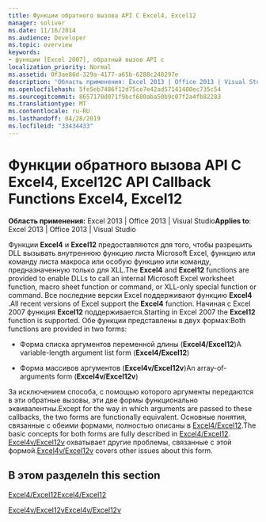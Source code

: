 ```yaml
---
title: Функции обратного вызова API C Excel4, Excel12
manager: soliver
ms.date: 11/16/2014
ms.audience: Developer
ms.topic: overview
keywords:
- функции [Excel 2007], обратный вызов API c
localization_priority: Normal
ms.assetid: 0f3ae86d-329a-4177-a65b-6288c248297e
description: 'Область применения: Excel 2013 | Office 2013 | Visual Studio'
ms.openlocfilehash: 5fe5eb7486f12d75ce7e42ad57141480ec735c54
ms.sourcegitcommit: 8657170d071f9bcf680aba50b9c07f2a4fb82283
ms.translationtype: MT
ms.contentlocale: ru-RU
ms.lasthandoff: 04/28/2019
ms.locfileid: "33434433"
---
```

# <a name="c-api-callback-functions-excel4-excel12"></a><span data-ttu-id="5bc0c-104">Функции обратного вызова API C Excel4, Excel12</span><span class="sxs-lookup"><span data-stu-id="5bc0c-104">C API Callback Functions Excel4, Excel12</span></span>

<span data-ttu-id="5bc0c-105">**Область применения:** Excel 2013 | Office 2013 | Visual Studio</span><span class="sxs-lookup"><span data-stu-id="5bc0c-105">**Applies to**: Excel 2013 | Office 2013 | Visual Studio</span></span> 
  
<span data-ttu-id="5bc0c-106">Функции **Excel4** и **Excel12** предоставляются для того, чтобы разрешить DLL вызывать внутреннюю функцию листа Microsoft Excel, функцию или команду листа макроса или особую функцию или команду, предназначенную только для XLL.</span><span class="sxs-lookup"><span data-stu-id="5bc0c-106">The **Excel4** and **Excel12** functions are provided to enable DLLs to call an internal Microsoft Excel worksheet function, macro sheet function or command, or XLL-only special function or command.</span></span> <span data-ttu-id="5bc0c-107">Все последние версии Excel поддерживают функцию **Excel4** .</span><span class="sxs-lookup"><span data-stu-id="5bc0c-107">All recent versions of Excel support the **Excel4** function.</span></span> <span data-ttu-id="5bc0c-108">Начиная с Excel 2007 функция **Excel12** поддерживается.</span><span class="sxs-lookup"><span data-stu-id="5bc0c-108">Starting in Excel 2007 the **Excel12** function is supported.</span></span> <span data-ttu-id="5bc0c-109">Обе функции представлены в двух формах:</span><span class="sxs-lookup"><span data-stu-id="5bc0c-109">Both functions are provided in two forms:</span></span> 
  
- <span data-ttu-id="5bc0c-110">Форма списка аргументов переменной длины (**Excel4/Excel12**)</span><span class="sxs-lookup"><span data-stu-id="5bc0c-110">A variable-length argument list form (**Excel4/Excel12**)</span></span>
    
- <span data-ttu-id="5bc0c-111">Форма массивов аргументов (**Excel4v/Excel12v**)</span><span class="sxs-lookup"><span data-stu-id="5bc0c-111">An array-of-arguments form (**Excel4v/Excel12v**)</span></span>
    
<span data-ttu-id="5bc0c-112">За исключением способа, с помощью которого аргументы передаются в эти обратные вызовы, эти две формы функционально эквивалентны.</span><span class="sxs-lookup"><span data-stu-id="5bc0c-112">Except for the way in which arguments are passed to these callbacks, the two forms are functionally equivalent.</span></span> <span data-ttu-id="5bc0c-113">Основные понятия, связанные с обеими формами, полностью описаны в [Excel4/Excel12](excel4-excel12.md).</span><span class="sxs-lookup"><span data-stu-id="5bc0c-113">The basic concepts for both forms are fully described in [Excel4/Excel12](excel4-excel12.md).</span></span> <span data-ttu-id="5bc0c-114">[Excel4v/Excel12v](excel4v-excel12v.md) охватывает другие проблемы, связанные с этой формой.</span><span class="sxs-lookup"><span data-stu-id="5bc0c-114">[Excel4v/Excel12v](excel4v-excel12v.md) covers other issues about this form.</span></span> 
  
## <a name="in-this-section"></a><span data-ttu-id="5bc0c-115">В этом разделе</span><span class="sxs-lookup"><span data-stu-id="5bc0c-115">In this section</span></span>

[<span data-ttu-id="5bc0c-116">Excel4/Excel12</span><span class="sxs-lookup"><span data-stu-id="5bc0c-116">Excel4/Excel12</span></span>](excel4-excel12.md)
  
[<span data-ttu-id="5bc0c-117">Excel4v/Excel12v</span><span class="sxs-lookup"><span data-stu-id="5bc0c-117">Excel4v/Excel12v</span></span>](excel4v-excel12v.md)
  

